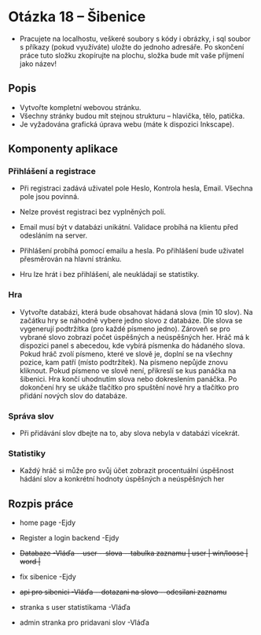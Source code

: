 # Otázka 18 – Šibenice

- Pracujete na localhostu, veškeré soubory s kódy i obrázky, i sql soubor s příkazy (pokud využíváte)
uložte do jednoho adresáře. Po skončení práce tuto složku zkopírujte na plochu, složka bude mít
vaše příjmení jako název!

## Popis

- Vytvořte kompletní webovou stránku. 
- Všechny stránky budou mít stejnou strukturu – hlavička, tělo,
patička. 
- Je vyžadována grafická úprava webu (máte k dispozici Inkscape).

## Komponenty aplikace

### Přihlášení a registrace

- Při registraci zadává uživatel pole Heslo, Kontrola hesla, Email. Všechna pole jsou povinná. 
- Nelze provést registraci bez vyplněných polí. 
- Email musí být v databázi unikátní. Validace probíhá na klientu před odesláním na server.

- Přihlášení probíhá pomocí emailu a hesla. Po přihlášení bude uživatel přesměrován na hlavní stránku.

- Hru lze hrát i bez přihlášení, ale neukládají se statistiky.

### Hra

 - Vytvořte databázi, která bude obsahovat hádaná slova (min 10 slov). Na začátku hry se náhodně
vybere jedno slovo z databáze. Dle slova se vygenerují podtržítka (pro každé písmeno jedno). Zároveň
se pro vybrané slovo zobrazí počet úspěšných a neúspěšných her. Hráč má k dispozici panel
s abecedou, kde vybírá písmenka do hádaného slova. Pokud hráč zvolí písmeno, které ve slově je,
doplní se na všechny pozice, kam patří (místo podtržítek). Na písmeno nepůjde znovu kliknout. Pokud
písmeno ve slově není, přikreslí se kus panáčka na šibenici. Hra končí uhodnutím slova nebo
dokreslením panáčka. Po dokončení hry se ukáže tlačítko pro spuštění nové hry a tlačítko pro přidání
nových slov do databáze.

### Správa slov

- Při přidávání slov dbejte na to, aby slova nebyla v databázi vícekrát.

### Statistiky

- Každý hráč si může pro svůj účet zobrazit procentuální úspěšnost hádání slov a konkrétní hodnoty úspěšných a neúspěšných her

## Rozpis práce

- home page -Ejdy

- Register a login backend  -Ejdy

- ~~Databaze  -Vláďa --user --slova --tabulka zaznamu  | user | win/loose | word |~~

- fix sibenice  -Ejdy

- ~~api pro sibenici  -Vláďa --dotazani na slovo --odesilani zaznamu~~

- stranka s user statistikama  -Vláďa

- admin stranka pro pridavani slov  -Vláďa
